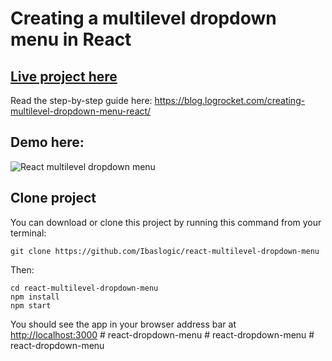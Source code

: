 # Creating a multilevel dropdown menu in React

## [Live project here](https://ibaslogic.github.io/react-multilevel-dropdown-menu/)

Read the step-by-step guide here: https://blog.logrocket.com/creating-multilevel-dropdown-menu-react/

## Demo here:

![React multilevel dropdown menu](./images/project_demo.gif)

## Clone project

You can download or clone this project by running this command from your terminal:

```
git clone https://github.com/Ibaslogic/react-multilevel-dropdown-menu
```

Then:

```
cd react-multilevel-dropdown-menu
npm install
npm start
```

You should see the app in your browser address bar at [http://localhost:3000](http://localhost:3000)
#   r e a c t - d r o p d o w n - m e n u  
 #   r e a c t - d r o p d o w n - m e n u  
 #   r e a c t - d r o p d o w n - m e n u  
 